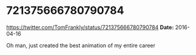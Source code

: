 # 721375666780790784
https://twitter.com/TomFrankly/status/721375666780790784
**Date:** 2016-04-16

Oh man, just created the best animation of my entire career
